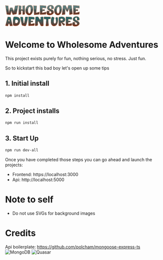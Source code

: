 ![Wholesome Adventures](whole-adventures-designs/Logo/Exports/PNG/wholesome-adventures-logo.png)

# Welcome to Wholesome Adventures
This project exists purely for fun, nothing serious, no stress. Just fun.

So to kickstart this bad boy let's open up some tips

## 1. Initial install
```bash
npm install
```

## 2. Project installs
```bash
npm run install
```

## 3. Start Up
```bash
npm run dev-all
```

Once you have completed those steps you can go ahead and launch the projects:
- Frontend: https://localhost:3000
- Api: http://localhost:5000

# Note to self
- Do not use SVGs for background images

# Credits
Api boilerplate: https://github.com/polcham/mongoose-express-ts
![MongoDB](https://webimages.mongodb.com/_com_assets/cms/MongoDB_Logo_FullColorBlack_RGB-4td3yuxzjs.png?auto=format%2Ccompress)
![Quasar](https://cdn.quasar.dev/logo-v2/svg/logotype.svg)


